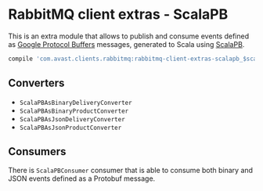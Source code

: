 # RabbitMQ client extras - ScalaPB

This is an extra module that allows to publish and consume events defined as [Google Protocol Buffers](https://developers.google.com/protocol-buffers/) messages, generated to Scala using [ScalaPB](https://scalapb.github.io/).
```groovy
compile 'com.avast.clients.rabbitmq:rabbitmq-client-extras-scalapb_$scalaVersion:x.x.x'
```

## Converters
* `ScalaPBAsBinaryDeliveryConverter`
* `ScalaPBAsBinaryProductConverter`
* `ScalaPBAsJsonDeliveryConverter`
* `ScalaPBAsJsonProductConverter`

## Consumers
There is `ScalaPBConsumer` consumer that is able to consume both binary and JSON events defined as a Protobuf message.
